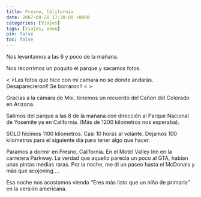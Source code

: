```yaml
---
title: Fresno, California
date: 2007-09-20 17:30:00 +0000
categories: [Viajes]
tags: [viajes, eeuu]
pin: false
toc: false
---
```

Nos levantamos a las 6 y poco de la mañana.

Nos recorrimos un poquito el parque y sacamos fotos.

< >Las fotos que hice con mi camara no se donde andarás. Desaparecieron!! Se borraron!! < >

Gracias a la cámara de Moi, tenemos un recuerdo del Cañon del Colorado en Arizona.

Salimos del parque a las 8 de la mañana con dirección al Parque Nacional de Yosemite ya en California. (Más de 1200 kilometros nos esperaba).

SOLO hicimos 1100 kilometros. Casi 10 horas al volante. Dejamos 100 kilometros para el siguiente día para tener algo que hacer.

Paramos a dormir en Fresno, California. En el Motel Valley Inn en la carretera Parkway. La verdad que aquello parecía un poco al GTA, habían unas pintas medias raras. Por la noche, me di un paseo hasta el McDonals y más que acojoning….

Esa noche nos acostamos viendo “Eres más listo que un niño de primaria” en la versión americana.